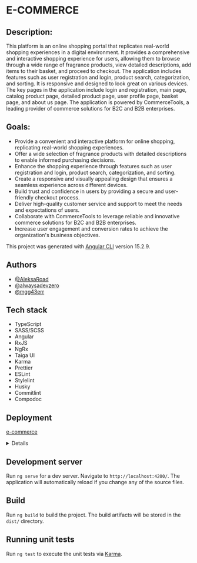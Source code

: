 # E-COMMERCE

## Description:

This platform is an online shopping portal that replicates real-world shopping experiences in a digital environment. It provides a comprehensive and interactive shopping experience for users, allowing them to browse through a wide range of fragrance products, view detailed descriptions, add items to their basket, and proceed to checkout. The application includes features such as user registration and login, product search, categorization, and sorting. It is responsive and designed to look great on various devices. The key pages in the application include login and registration, main page, catalog product page, detailed product page, user profile page, basket page, and about us page. The application is powered by CommerceTools, a leading provider of commerce solutions for B2C and B2B enterprises.

## Goals:

- Provide a convenient and interactive platform for online shopping, replicating real-world shopping experiences.
- Offer a wide selection of fragrance products with detailed descriptions to enable informed purchasing decisions.
- Enhance the shopping experience through features such as user registration and login, product search, categorization, and sorting.
- Create a responsive and visually appealing design that ensures a seamless experience across different devices.
- Build trust and confidence in users by providing a secure and user-friendly checkout process.
- Deliver high-quality customer service and support to meet the needs and expectations of users.
- Collaborate with CommerceTools to leverage reliable and innovative commerce solutions for B2C and B2B enterprises.
- Increase user engagement and conversion rates to achieve the organization's business objectives.

This project was generated with [Angular CLI](https://github.com/angular/angular-cli) version 15.2.9.

## Authors

- [@AleksaRoad](https://github.com/AleksaRoad)
- [@alwaysadevzero](https://github.com/alwaysadevzero)
- [@mgg43err](https://github.com/mgg43err)

## Tech stack

  - TypeScript
  - SASS/SCSS
  - Angular
  - RxJS
  - NgRx
  - Taiga UI
  - Karma
  - Prettier
  - ESLint
  - Stylelint
  - Husky
  - Commitlint
  - Compodoc

## Deployment

[e-commerce]()

<details
  <summary><h2>Screenshots</h2></summary>


</details>

## Development server

Run `ng serve` for a dev server. Navigate to `http://localhost:4200/`. The application will automatically reload if you change any of the source files.

## Build

Run `ng build` to build the project. The build artifacts will be stored in the `dist/` directory.

## Running unit tests

Run `ng test` to execute the unit tests via [Karma](https://karma-runner.github.io).
